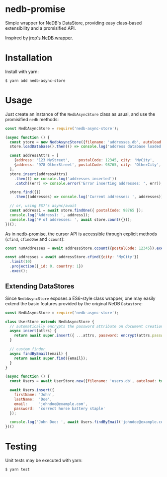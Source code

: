 nedb-promise
============
Simple wrapper for NeDB's DataStore, providing easy class-based extensibility and a promisified API.

Inspired by [jrop's NeDB wrapper](https://github.com/jrop/nedb-promise).

Installation
============
Install with yarn:

`$ yarn add nedb-async-store`


Usage
=====
Just create an instance of the `NedbAsyncStore` class as usual, and use the promisified `nedb` methods:
```javascript
const NedbAsyncStore = require('nedb-async-store');

(async function () {
  const store = new NedbAsyncStore({filename: 'addresses.db', autoload: false});
  store.loadDatabase().then(() => console.log('address database loaded'));

  const addressAttrs = [
    {address: '123 MyStreet',    postalCode: 12345, city: 'MyCity',    country: 'MC'},
    {address: '978 OtherStreet', postalCode: 98765, city: 'OtherCity', country: 'OC'}
  ];
  store.insert(addressAttrs)
    .then(() => console.log('addresses inserted'))
    .catch((err) => console.error('Error inserting addresses: ', err));

  store.find({})
    .then((addresses) => console.log('Current addresses: ', addresses));

  // or, using ES7's async/await
  const address1 = await store.findOne({ postalCode: 98765 });
  console.log('Address1: ', address1);
  console.log('# of addresses: ', await store.count({}));
})();
```

As in [nedb-promise](https://github.com/jrop/nedb-promise), the cursor API is
accessible through explicit methods (`cfind`, `cfindOne` and `ccount`):
```javascript
const numAddresses = await addressStore.ccount({postalCode: 12345}).exec();

const addresses = await addressStore.cfind({city: 'MyCity'})
  .limit(10)
  .projection({_id: 0, country: 1})
  .exec();
```

## Extending DataStores
Since `NedbAsyncStore` exposes a ES6-style class wrapper, one may easily extend
the basic features provided by the original NeDB `Datastore`:

```javascript
const NedbAsyncStore = require('nedb-async-store');

class UserStore extends NedbAsyncStore {
  // automatically encrypts the password attribute on document creation
  async insert(attrs) {
    return await super.insert({ ...attrs, password: encrypt(attrs.password) });
  }

  // custom finder
  async findByEmail(email) {
    return await super.find({email});
  }
}

(async function () {
  const Users = await UserStore.new({filename: 'users.db', autoload: true});

  await Users.insert({
    firstName: 'John',
    lastName:  'Doe',
    email:     'johndoe@example.com',
    password:  'correct horse battery staple'
  });

  console.log('John Doe: ', await Users.findByEmail('johndoe@example.com'));
})()
```


Testing
=======
Unit tests may be executed with yarn:

```bash
$ yarn test
```
